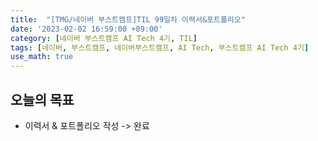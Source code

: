 ```yaml
---
title:  "[TMG/네이버 부스트캠프]TIL 99일차 이력서&포트폴리오"
date: '2023-02-02 16:59:00 +09:00'
category: [네이버 부스트캠프 AI Tech 4기, TIL]
tags: [네이버, 부스트캠프, 네이버부스트캠프, AI Tech, 부스트캠프 AI Tech 4기]
use_math: true
---
```


## 오늘의 목표
- 이력서 & 포트폴리오 작성 -> 완료